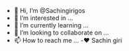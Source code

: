- 👋 Hi, I’m @Sachingirigos
- 👀 I’m interested in ...
- 🌱 I’m currently learning ...
- 💞️ I’m looking to collaborate on ...
- 📫 How to reach me ...
-❤️ Sachin giri 
<!---
Sachingirigos/Sachingirigos is a ✨ special ✨ repository because its `README.md` (this file) appears on your GitHub profile.
You can click the Preview link to take a look at your changes.
--->
